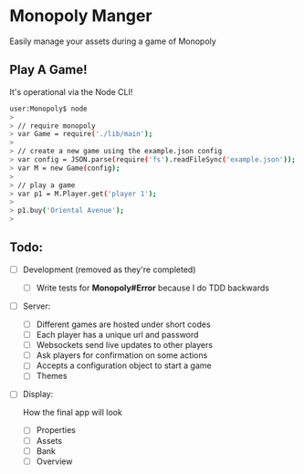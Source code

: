Monopoly Manger
===============

Easily manage your assets during a game of Monopoly


Play A Game!
------------

It's operational via the Node CLI!

```bash
user:Monopoly$ node
> 
> // require monopoly
> var Game = require('./lib/main');
> 
> // create a new game using the example.json config
> var config = JSON.parse(require('fs').readFileSync('example.json'));
> var M = new Game(config);
> 
> // play a game
> var p1 = M.Player.get('player 1');
>
> p1.buy('Oriental Avenue');
> 
```


Todo:
-----

- [ ] Development (removed as they're completed)

  - [ ] Write tests for **Monopoly#Error** because I do TDD backwards

- [ ] Server:

  - [ ] Different games are hosted under short codes
  - [ ] Each player has a unique url and password
  - [ ] Websockets send live updates to other players
  - [ ] Ask players for confirmation on some actions
  - [ ] Accepts a configuration object to start a game
  - [ ] Themes

- [ ] Display:

  How the final app will look

  - [ ] Properties
  - [ ] Assets
  - [ ] Bank
  - [ ] Overview

